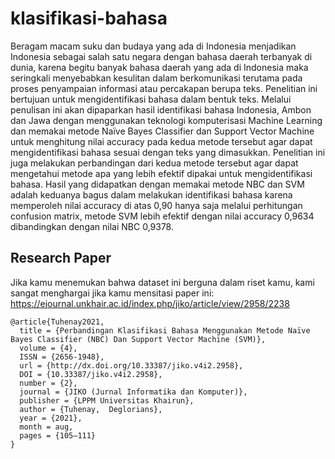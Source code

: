 # klasifikasi-bahasa
Beragam macam suku dan budaya yang ada di Indonesia menjadikan Indonesia sebagai salah satu negara dengan
bahasa daerah terbanyak di dunia, karena begitu banyak bahasa daerah yang ada di Indonesia maka seringkali
menyebabkan kesulitan dalam berkomunikasi terutama pada proses penyampaian informasi atau percakapan
berupa teks. Penelitian ini bertujuan untuk mengidentifikasi bahasa dalam bentuk teks. Melalui penulisan ini akan
dipaparkan hasil identifikasi bahasa Indonesia, Ambon dan Jawa dengan menggunakan teknologi komputerisasi
Machine Learning dan memakai metode Naïve Bayes Classifier dan Support Vector Machine untuk menghitung
nilai accuracy pada kedua metode tersebut agar dapat mengidentifikasi bahasa sesuai dengan teks yang
dimasukkan. Penelitian ini juga melakukan perbandingan dari kedua metode tersebut agar dapat mengetahui
metode apa yang lebih efektif dipakai untuk mengidentifikasi bahasa. Hasil yang didapatkan dengan memakai
metode NBC dan SVM adalah keduanya bagus dalam melakukan identifikasi bahasa karena memperoleh nilai
accuracy di atas 0,90 hanya saja melalui perhitungan confusion matrix, metode SVM lebih efektif dengan nilai
accuracy 0,9634 dibandingkan dengan nilai NBC 0,9378.

## Research Paper
Jika kamu menemukan bahwa dataset ini berguna dalam riset kamu, kami sangat menghargai jika kamu mensitasi paper ini: https://ejournal.unkhair.ac.id/index.php/jiko/article/view/2958/2238
```
@article{Tuhenay2021,
  title = {Perbandingan Klasifikasi Bahasa Menggunakan Metode Naïve Bayes Classifier (NBC) Dan Support Vector Machine (SVM)},
  volume = {4},
  ISSN = {2656-1948},
  url = {http://dx.doi.org/10.33387/jiko.v4i2.2958},
  DOI = {10.33387/jiko.v4i2.2958},
  number = {2},
  journal = {JIKO (Jurnal Informatika dan Komputer)},
  publisher = {LPPM Universitas Khairun},
  author = {Tuhenay,  Deglorians},
  year = {2021},
  month = aug,
  pages = {105–111}
}
```
